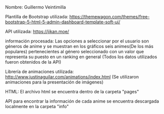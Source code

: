 Nombre: Guillermo Veintimilla

Plantilla de Bootstrap utilizada: https://themewagon.com/themes/free-bootstrap-5-html-5-admin-dashboard-template-soft-ui/

API utilizada: https://jikan.moe/

información procesada: Las opciones a seleccionar por el usuario son géneros de anime y se muestran en los gráficos seis animes(De los más populares) pertenecientes al género seleccionado con un valor que representa su puesto en un ranking en general (Todos los datos utilizados fueron obtenidos de la API)

Librería de animaciones utilizada: http://www.justinaguilar.com/animations/index.html (Se utilizaron animaciones para la presentación de imágenes)

HTML: El archivo html se encuentra dentro de la carpeta "pages"

API para encontrar la información de cada anime se encuentra descargada localmente en la carpeta "info"

